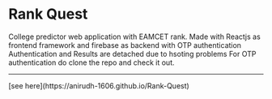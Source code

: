 # Rank Quest

College predictor web application with EAMCET rank.
Made with Reactjs as frontend framework and firebase as backend with OTP authentication
Authentication and Results are detached due to hsoting problems
For OTP authentication do clone the repo and check it out.

<hr/>
[see here](https://anirudh-1606.github.io/Rank-Quest)

